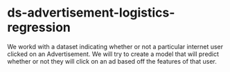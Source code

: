 # ds-advertisement-logistics-regression
We workd with a dataset indicating whether or not a particular internet user clicked on an Advertisement. We will try to create a model that will predict whether or not they will click on an ad based off the features of that user.
